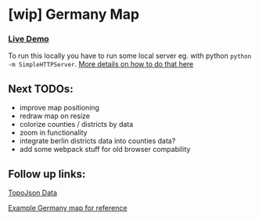 # [wip] Germany Map

### [Live Demo](https://d3-map-testing.netlify.app/)

To run this locally you have to run some local server eg. with python `python -m SimpleHTTPServer`.
[More details on how to do that here](https://developer.mozilla.org/en-US/docs/Learn/Common_questions/set_up_a_local_testing_server)


## Next TODOs:

- improve map positioning
- redraw map on resize
- colorize counties / districts by data
- zoom in functionality
- integrate berlin districts data into counties data?
- add some webpack stuff for old browser compability


## Follow up links:

[TopoJson Data](https://github.com/AliceWi/TopoJSON-Germany)

[Example Germany map for reference](https://ramiro.org/map/deu/foreign-population/)
